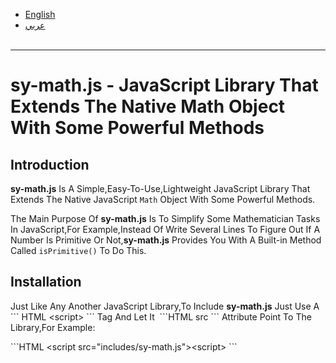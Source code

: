 <ul><li><a href="#english">English</a></li><li><a href="#arabic">عربي</a></li> </ul><hr>
<h1 id="english">sy-math.js  -  JavaScript Library That Extends The Native Math Object With Some Powerful Methods</h1>

<h2>Introduction</h2>
<p><b>sy-math.js</b> Is A Simple,Easy-To-Use,Lightweight JavaScript Library That Extends The Native JavaScript <code>Math</code> Object With Some Powerful Methods.</p><p>The Main Purpose Of <b>sy-math.js</b> Is To Simplify Some Mathematician Tasks In JavaScript,For Example,Instead Of Write Several Lines To Figure Out If A Number Is Primitive Or Not,<b>sy-math.js</b> Provides You With A Built-in Method Called <code>isPrimitive()</code> To Do This.</p><h2>Installation</h2><p>Just Like Any Another JavaScript Library,To Include <b>sy-math.js</b> Just Use A
``` HTML
&lt;script&gt;
```
Tag And Let It 
```HTML
src
``` 
Attribute Point To The Library,For Example:</p>
```HTML
&lt;script src="includes/sy-math.js"&gt;&lt;script&gt;
```
